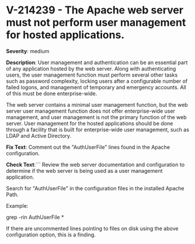 # V-214239 - The Apache web server must not perform user management for hosted applications.

**Severity**: medium

**Description**:
User management and authentication can be an essential part of any application hosted by the web server. Along with authenticating users, the user management function must perform several other tasks such as password complexity, locking users after a configurable number of failed logons, and management of temporary and emergency accounts. All of this must be done enterprise-wide.

The web server contains a minimal user management function, but the web server user management function does not offer enterprise-wide user management, and user management is not the primary function of the web server. User management for the hosted applications should be done through a facility that is built for enterprise-wide user management, such as LDAP and Active Directory.

**Fix Text**:
Comment out the "AuthUserFile" lines found in the Apache configuration.

**Check Text**:```
Review the web server documentation and configuration to determine if the web server is being used as a user management application.
 
Search for "AuthUserFile" in the configuration files in the installed Apache Path.
 
Example:

grep -rin AuthUserFile *
 
If there are uncommented lines pointing to files on disk using the above configuration option, this is a finding.
```